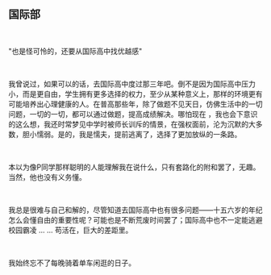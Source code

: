 ## 国际部

<br>

"也是怪可怜的，还要从国际高中找优越感"

<br>

我曾说过，如果可以的话，去国际高中度过那三年吧。倒不是因为国际高中压力小，而是更自由，学生拥有更多选择的权力，至少从某种意义上，那样的环境更有可能培养出心理健康的人。在普高那些年，除了做题不见天日，仿佛生活中的一切问题，一切的一切，都可以通过做题，提高成绩解决。哪怕现在 ，我也会下意识的这么想，我还时常梦见中学时被师长训斥的情景，在强权面前，沦为沉默的大多数，胆小懦弱。是的，我是懦夫，提前逃离了，选择了更加放纵的一条路。

<br>

本以为像P同学那样聪明的人能理解我在说什么，只有套路化的附和罢了，无趣。当然，他也没有义务懂。

<br>

我总是很难与自己和解的，尽管知道去国际高中也有很多问题——十五六岁的年纪怎么会懂自由的重要性呢？可能也是不断荒废时间罢了；国际高中也不一定能逃避校园霸凌 ... ... 苟活在，巨大的差距里。

<br>

我始终忘不了每晚骑着单车闲逛的日子。